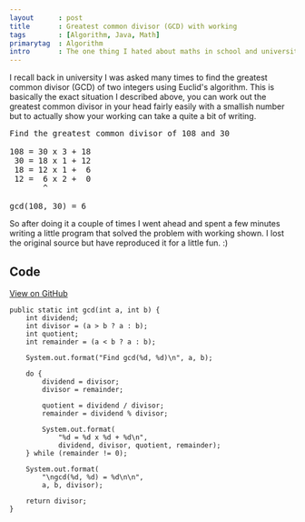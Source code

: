 ```yaml
---
layout      : post
title       : Greatest common divisor (GCD) with working
tags        : [Algorithm, Java, Math]
primarytag  : Algorithm
intro       : The one thing I hated about maths in school and university was the fact that I had to show my working. Of course I knew that it helped the marker see that you understood the problem, but I just found it incredibly tedious. Particularly when I knew the answer right after reading the question.
---
```


I recall back in university I was asked many times to find the greatest common divisor (GCD) of two integers using Euclid's algorithm. This is basically the exact situation I described above, you can work out the greatest common divisor in your head fairly easily with a smallish number but to actually show your working can take a quite a bit of writing.

<pre>
Find the greatest common divisor of 108 and 30

108 = 30 x 3 + 18
 30 = 18 x 1 + 12
 18 = 12 x 1 +  6
 12 =  6 x 2 +  0
       ^

gcd(108, 30) = 6
</pre>

So after doing it a couple of times I went ahead and spent a few minutes writing a little program that solved the problem with working shown. I lost the original source but have reproduced it for a little fun. :)

## Code

[View on GitHub][1]

<!--prettify lang=java-->
    public static int gcd(int a, int b) {
        int dividend;
        int divisor = (a > b ? a : b);
        int quotient;
        int remainder = (a < b ? a : b);

        System.out.format("Find gcd(%d, %d)\n", a, b);

        do {
            dividend = divisor;
            divisor = remainder;

            quotient = dividend / divisor;
            remainder = dividend % divisor;

            System.out.format(
                "%d = %d x %d + %d\n",
                dividend, divisor, quotient, remainder);
        } while (remainder != 0);

        System.out.format(
        	"\ngcd(%d, %d) = %d\n\n",
            a, b, divisor);

        return divisor;
    }

[1]: https://github.com/Tyriar/growing-with-the-web/tree/master/algorithms/math/gcd
